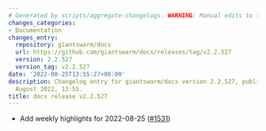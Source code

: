 ```yaml
---
# Generated by scripts/aggregate-changelogs. WARNING: Manual edits to this files will be overwritten.
changes_categories:
- Documentation
changes_entry:
  repository: giantswarm/docs
  url: https://github.com/giantswarm/docs/releases/tag/v2.2.527
  version: 2.2.527
  version_tag: v2.2.527
date: '2022-08-25T13:55:27+00:00'
description: Changelog entry for giantswarm/docs version 2.2.527, published on 25
  August 2022, 13:55.
title: docs release v2.2.527
---
```


- Add weekly highlights for 2022-08-25 ([#1531](https://github.com/giantswarm/docs/pull/1531))
